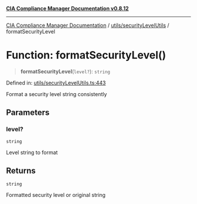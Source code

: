 [**CIA Compliance Manager Documentation v0.8.12**](../../../README.md)

***

[CIA Compliance Manager Documentation](../../../modules.md) / [utils/securityLevelUtils](../README.md) / formatSecurityLevel

# Function: formatSecurityLevel()

> **formatSecurityLevel**(`level?`): `string`

Defined in: [utils/securityLevelUtils.ts:443](https://github.com/Hack23/cia-compliance-manager/blob/e7811142a771ec75716a7ce3a0d60f18cb91cd06/src/utils/securityLevelUtils.ts#L443)

Format a security level string consistently

## Parameters

### level?

`string`

Level string to format

## Returns

`string`

Formatted security level or original string
